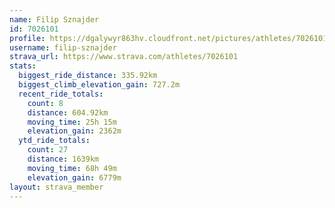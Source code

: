 ```yaml
---
name: Filip Sznajder
id: 7026101
profile: https://dgalywyr863hv.cloudfront.net/pictures/athletes/7026101/2123836/19/large.jpg
username: filip-sznajder
strava_url: https://www.strava.com/athletes/7026101
stats:
  biggest_ride_distance: 335.92km
  biggest_climb_elevation_gain: 727.2m
  recent_ride_totals:
    count: 8
    distance: 604.92km
    moving_time: 25h 15m
    elevation_gain: 2362m
  ytd_ride_totals:
    count: 27
    distance: 1639km
    moving_time: 68h 49m
    elevation_gain: 6779m
layout: strava_member
--- 
```

